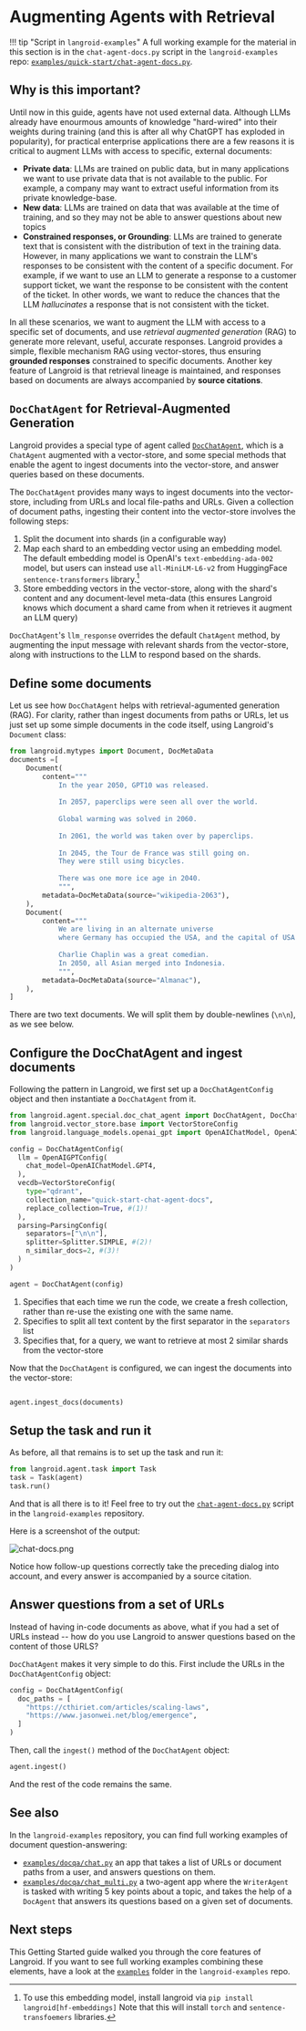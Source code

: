 # Augmenting Agents with Retrieval

!!! tip "Script in `langroid-examples`"
    A full working example for the material in this section is
    in the `chat-agent-docs.py` script in the `langroid-examples` repo:
    [`examples/quick-start/chat-agent-docs.py`](https://github.com/langroid/langroid-examples/tree/main/examples/quick-start/chat-agent-docs.py).

## Why is this important?

Until now in this guide, agents have not used external data.
Although LLMs already have enourmous amounts of knowledge "hard-wired"
into their weights during training (and this is after all why ChatGPT
has exploded in popularity), for practical enterprise applications
there are a few reasons it is critical to augment LLMs with access to
specific, external documents:

- **Private data**: LLMs are trained on public data, but in many applications
  we want to use private data that is not available to the public.
  For example, a company may want to extract useful information from its private
  knowledge-base.
- **New data**: LLMs are trained on data that was available at the time of training,
  and so they may not be able to answer questions about new topics
- **Constrained responses, or Grounding**: LLMs are trained to generate text that is
  consistent with the distribution of text in the training data.
  However, in many applications we want to constrain the LLM's responses
  to be consistent with the content of a specific document.
  For example, if we want to use an LLM to generate a response to a customer
  support ticket, we want the response to be consistent with the content of the ticket.
  In other words, we want to reduce the chances that the LLM _hallucinates_
  a response that is not consistent with the ticket.

In all these scenarios, we want to augment the LLM with access to a specific
set of documents, and use _retrieval augmented generation_ (RAG) to generate
more relevant, useful, accurate responses. Langroid provides a simple, flexible mechanism 
RAG using vector-stores, thus ensuring **grounded responses** constrained to 
specific documents. Another key feature of Langroid is that retrieval lineage 
is maintained, and responses based on documents are always accompanied by
**source citations**.

## `DocChatAgent` for Retrieval-Augmented Generation

Langroid provides a special type of agent called 
[`DocChatAgent`](/reference/agent/special/doc_chat_agent), which is a `ChatAgent`
augmented with a vector-store, and some special methods that enable the agent
to ingest documents into the vector-store, and answer queries based on these documents.

The `DocChatAgent` provides many ways to ingest documents into the vector-store,
including from URLs and local file-paths and URLs. Given a collection of document paths,
ingesting their content into the vector-store involves the following steps:

1. Split the document into shards (in a configurable way)
2. Map each shard to an embedding vector using an embedding model. The default
  embedding model is OpenAI's `text-embedding-ada-002` model, but users can 
  instead use `all-MiniLM-L6-v2` from HuggingFace `sentence-transformers` library.[^1]
3. Store embedding vectors in the vector-store, along with the shard's content and 
  any document-level meta-data (this ensures Langroid knows which document a shard
  came from when it retrieves it augment an LLM query)

[^1]: To use this embedding model, install langroid via `pip install langroid[hf-embeddings]`
Note that this will install `torch` and `sentence-transfoemers` libraries.


`DocChatAgent`'s `llm_response` overrides the default `ChatAgent` method, 
by augmenting the input message with relevant shards from the vector-store,
along with instructions to the LLM to respond based on the shards.

## Define some documents

Let us see how `DocChatAgent` helps with retrieval-agumented generation (RAG).
For clarity, rather than ingest documents from paths or URLs,
let us just set up some simple documents in the code itself, 
using Langroid's `Document` class:

```py
from langroid.mytypes import Document, DocMetaData
documents =[
    Document(
        content="""
            In the year 2050, GPT10 was released. 
            
            In 2057, paperclips were seen all over the world. 
            
            Global warming was solved in 2060. 
            
            In 2061, the world was taken over by paperclips.         
            
            In 2045, the Tour de France was still going on.
            They were still using bicycles. 
            
            There was one more ice age in 2040.
            """,
        metadata=DocMetaData(source="wikipedia-2063"),
    ),
    Document(
        content="""
            We are living in an alternate universe 
            where Germany has occupied the USA, and the capital of USA is Berlin.
            
            Charlie Chaplin was a great comedian.
            In 2050, all Asian merged into Indonesia.
            """,
        metadata=DocMetaData(source="Almanac"),
    ),
]
```

There are two text documents. We will split them by double-newlines (`\n\n`),
as we see below.

## Configure the DocChatAgent and ingest documents

Following the pattern in Langroid, we first set up a `DocChatAgentConfig` object
and then instantiate a `DocChatAgent` from it.

```py
from langroid.agent.special.doc_chat_agent import DocChatAgent, DocChatAgentConfig
from langroid.vector_store.base import VectorStoreConfig
from langroid.language_models.openai_gpt import OpenAIChatModel, OpenAIGPTConfig

config = DocChatAgentConfig(
  llm = OpenAIGPTConfig(
    chat_model=OpenAIChatModel.GPT4,
  ),
  vecdb=VectorStoreConfig(
    type="qdrant",
    collection_name="quick-start-chat-agent-docs",
    replace_collection=True, #(1)!
  ),
  parsing=ParsingConfig(
    separators=["\n\n"],
    splitter=Splitter.SIMPLE, #(2)!
    n_similar_docs=2, #(3)!
  )
)

agent = DocChatAgent(config)
```

1. Specifies that each time we run the code, we create a fresh collection, 
rather than re-use the existing one with the same name.
2. Specifies to split all text content by the first separator in the `separators` list
3. Specifies that, for a query,
   we want to retrieve at most 2 similar shards from the vector-store

Now that the `DocChatAgent` is configured, we can ingest the documents 
into the vector-store:

```py

agent.ingest_docs(documents)
```

## Setup the task and run it

As before, all that remains is to set up the task and run it:

```py
from langroid.agent.task import Task
task = Task(agent)
task.run()
```

And that is all there is to it!
Feel free to try out the 
[`chat-agent-docs.py`](https://github.com/langroid/langroid-examples/blob/main/examples/quick-start/chat-agent-docs.py)
script in the
`langroid-examples` repository.

Here is a screenshot of the output:

![chat-docs.png](chat-docs.png)

Notice how follow-up questions correctly take the preceding dialog into account,
and every answer is accompanied by a source citation.

## Answer questions from a set of URLs

Instead of having in-code documents as above, what if you had a set of URLs
instead -- how do you use Langroid to answer questions based on the content 
of those URLS?

`DocChatAgent` makes it very simple to do this. 
First include the URLs in the `DocChatAgentConfig` object:

```py
config = DocChatAgentConfig(
  doc_paths = [
    "https://cthiriet.com/articles/scaling-laws",
    "https://www.jasonwei.net/blog/emergence",
  ]
)
```

Then, call the `ingest()` method of the `DocChatAgent` object:

```py
agent.ingest()
```
And the rest of the code remains the same.

## See also
In the `langroid-examples` repository, you can find full working examples of
document question-answering:

- [`examples/docqa/chat.py`](https://github.com/langroid/langroid-examples/blob/main/examples/docqa/chat.py)
  an app that takes a list of URLs or document paths from a user, and answers questions on them.
- [`examples/docqa/chat_multi.py`](https://github.com/langroid/langroid-examples/blob/main/examples/docqa/chat_multi.py)
  a two-agent app where the `WriterAgent` is tasked with writing 5 key points about a topic, 
  and takes the help of a `DocAgent` that answers its questions based on a given set of documents.


## Next steps

This Getting Started guide walked you through the core features of Langroid.
If you want to see full working examples combining these elements, 
have a look at the 
[`examples`](https://github.com/langroid/langroid-examples/tree/main/examples)
folder in the `langroid-examples` repo. 



